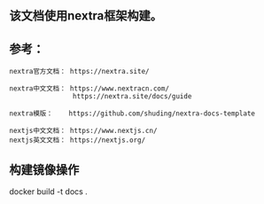 
## 该文档使用nextra框架构建。

## 参考：

    nextra官方文档： https://nextra.site/

    nextra中文文档： https://www.nextracn.com/
                    https://nextra.site/docs/guide

    nextra模版：    https://github.com/shuding/nextra-docs-template

    nextjs中文文档： https://www.nextjs.cn/
    nextjs英文文档： https://nextjs.org/


## 构建镜像操作
docker build -t docs .
